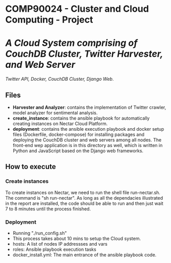 # COMP90024 - Cluster and Cloud Computing - Project
# _A Cloud System comprising of CouchDB Cluster, Twitter Harvester, and Web Server_
_Twitter API, Docker, CouchDB Cluster, Django Web_.

## Files
- **Harvester and Analyzer**: contains the implementation of Twitter crawler, model analyzer for sentimental analysis.
- **create_instance**: contains the ansible playbook for automatically creating instances on Nectar Cloud Platform.
- **deployment**: contains the ansible execution playbook and docker setup files (Dockerfile, docker-compose) for installing packages and deploying the CouchDB cluster and web servers among all nodes. The front-end wep application is in this directory as well, which is written in Python and JavaScript based on the Django web frameworks.

## How to execute
### Create instances
To create instances on Nectar, we need to run the shell file run-nectar.sh. The command is "sh run-nectar".
As long as all the dependacies illustrated in the report are installed, the code should be able to run and then just wait 7 to 8 minutes until the process finished.

### Deployment
- Running "./run_config.sh"
- This process takes about 10 mins to setup the Cloud system. 
- hosts: A list of nodes IP addressses and vars
- roles: Ansible playbook execution tasks
- docker_install.yml: The main entrance of the ansible playbook code.
